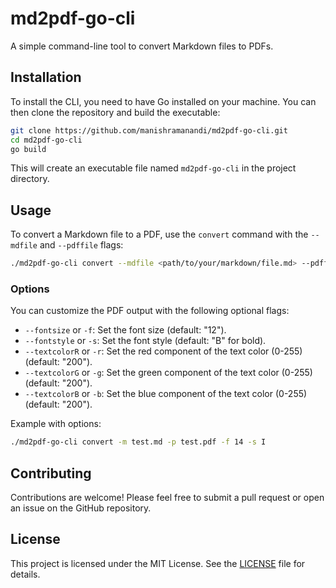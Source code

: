 # md2pdf-go-cli

A simple command-line tool to convert Markdown files to PDFs.

## Installation

To install the CLI, you need to have Go installed on your machine. You can then clone the repository and build the executable:

```bash
git clone https://github.com/manishramanandi/md2pdf-go-cli.git
cd md2pdf-go-cli
go build
```

This will create an executable file named `md2pdf-go-cli` in the project directory.

## Usage

To convert a Markdown file to a PDF, use the `convert` command with the `--mdfile` and `--pdffile` flags:

```bash
./md2pdf-go-cli convert --mdfile <path/to/your/markdown/file.md> --pdffile <path/to/your/output/file.pdf>
```

### Options

You can customize the PDF output with the following optional flags:

*   `--fontsize` or `-f`: Set the font size (default: "12").
*   `--fontstyle` or `-s`: Set the font style (default: "B" for bold).
*   `--textcolorR` or `-r`: Set the red component of the text color (0-255) (default: "200").
*   `--textcolorG` or `-g`: Set the green component of the text color (0-255) (default: "200").
*   `--textcolorB` or `-b`: Set the blue component of the text color (0-255) (default: "200").

Example with options:

```bash
./md2pdf-go-cli convert -m test.md -p test.pdf -f 14 -s I
```

## Contributing

Contributions are welcome! Please feel free to submit a pull request or open an issue on the GitHub repository.

## License

This project is licensed under the MIT License. See the [LICENSE](LICENSE) file for details.

